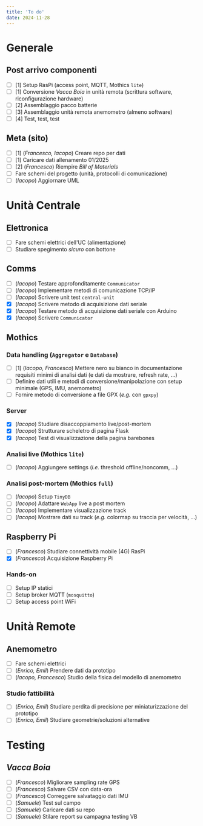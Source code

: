 ```yaml
---
title: 'To do'
date: 2024-11-28
---
```


<!--more-->
# Generale
## Post arrivo componenti
 - [ ] [1] Setup RasPi (access point, MQTT, Mothics `lite`)
 - [ ] [1] Conversione *Vacca Boia* in unità remota (scrittura
       software, riconfigurazione hardware)
 - [ ] [2] Assemblaggio pacco batterie
 - [ ] [3] Assemblaggio unità remota anemometro (almeno software)
 - [ ] [4] Test, test, test

## Meta (sito)
 - [ ] [1] (*Francesco, Iacopo*) Creare repo per dati
 - [ ] [1] Caricare dati allenamento 01/2025
 - [ ] [2] (*Francesco*) Riempire *Bill of Materials*
 - [ ] Fare schemi del progetto (unità, protocolli di comunicazione)
 - [ ] (*Iacopo*) Aggiornare UML
 
# Unità Centrale
## Elettronica
 - [ ] Fare schemi elettrici dell'UC (alimentazione)
 - [ ] Studiare spegimento *sicuro* con bottone
 
## Comms
 - [ ] (*Iacopo*) Testare approfonditamente `Communicator`
 - [ ] (*Iacopo*) Implementare metodi di comunicazione TCP/IP
 - [ ] (*Iacopo*) Scrivere unit test `central-unit`
 - [x] (*Iacopo*) Scrivere metodo di acquisizione dati seriale
 - [x] (*Iacopo*) Testare metodo di acquisizione dati seriale con
       Arduino
 - [x] (*Iacopo*) Scrivere `Communicator`

## Mothics
### Data handling (`Aggregator` e `Database`)
 - [ ] [1] (*Iacopo, Francesco*) Mettere nero su bianco in documentazione
       requisiti minimi di analisi dati (e dati da mostrare, refresh
       rate, ...)
 - [ ] Definire dati utili e metodi di conversione/manipolazione con
       setup minimale (GPS, IMU, anemometro)
 - [ ] Fornire metodo di conversione a file GPX (*e.g.* con `gpxpy`) 

### Server
 - [x] (*Iacopo*) Studiare disaccoppiamento live/post-mortem
 - [x] (*Iacopo*) Strutturare scheletro di pagina Flask
 - [x] (*Iacopo*) Test di visualizzazione della pagina barebones

### Analisi live (Mothics `lite`)
 - [ ] (*Iacopo*) Aggiungere settings (*i.e.* threshold offline/noncomm, ...)

### Analisi post-mortem (Mothics `full`)
 - [ ] (*Iacopo*) Setup `TinyDB`
 - [ ] (*Iacopo*) Adattare `WebApp` live a post mortem
 - [ ] (*Iacopo*) Implementare visualizzazione track
 - [ ] (*Iacopo*) Mostrare dati su track (*e.g.* colormap su traccia per
       velocità, ...)

## Raspberry Pi
 - [ ] (*Francesco*) Studiare connettività mobile (4G) RasPi
 - [x] (*Francesco*) Acquisizione Raspberry Pi

### Hands-on
 - [ ] Setup IP statici
 - [ ] Setup broker MQTT (`mosquitto`)
 - [ ] Setup access point WiFi

# Unità Remote
## Anemometro
 - [ ] Fare schemi elettrici 
 - [ ] (*Enrico, Emil*) Prendere dati da prototipo
 - [ ] (*Iacopo, Francesco*) Studio della fisica del modello di
       anemometro
	   
### Studio fattibilità
 - [ ] (*Enrico, Emil*) Studiare perdita di precisione per
       miniaturizzazione del prototipo
 - [ ] (*Enrico, Emil*) Studiare geometrie/soluzioni alternative
 
# Testing
## *Vacca Boia*
 - [ ] (*Francesco*) Migliorare sampling rate GPS
 - [ ] (*Francesco*) Salvare CSV con data-ora
 - [ ] (*Francesco*) Correggere salvataggio dati IMU
 - [ ] (*Samuele*) Test sul campo
 - [ ] (*Samuele*) Caricare dati su repo
 - [ ] (*Samuele*) Stilare report su campagna testing VB
